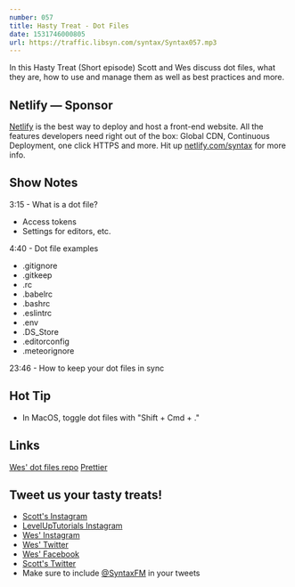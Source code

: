 ```yaml
---
number: 057
title: Hasty Treat - Dot Files
date: 1531746000805
url: https://traffic.libsyn.com/syntax/Syntax057.mp3
---
```


In this Hasty Treat (Short episode) Scott and Wes discuss dot files, what they are, how to use and manage them as well as best practices and more.

## Netlify — Sponsor

[Netlify](https://netlify.com/syntax) is the best way to deploy and host a front-end website. All the features developers need right out of the box: Global CDN, Continuous Deployment, one click HTTPS and more. Hit up [netlify.com/syntax](https://netlify.com/syntax) for more info.

## Show Notes

3:15 - What is a dot file?

- Access tokens
- Settings for editors, etc.

4:40 - Dot file examples

- .gitignore
- .gitkeep
- .rc
- .babelrc
- .bashrc
- .eslintrc
- .env
- .DS_Store
- .editorconfig
- .meteorignore

23:46 - How to keep your dot files in sync

## Hot Tip

- In MacOS, toggle dot files with "Shift + Cmd + ."

## Links

[Wes' dot files repo](https://github.com/wesbos/dotfiles)
[Prettier](https://prettier.io/)

## Tweet us your tasty treats!

- [Scott's Instagram](https://www.instagram.com/stolinski/)
- [LevelUpTutorials Instagram](https://www.instagram.com/LevelUpTutorials/)
- [Wes' Instagram](https://www.instagram.com/wesbos/)
- [Wes' Twitter](https://twitter.com/wesbos)
- [Wes' Facebook](https://www.facebook.com/wesbos.developer)
- [Scott's Twitter](https://twitter.com/stolinski)
- Make sure to include [@SyntaxFM](https://twitter.com/SyntaxFM) in your tweets
